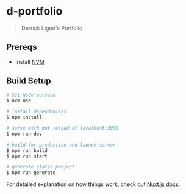 # d-portfolio

> Derrick Ligon&#39;s Portfolio

## Prereqs
* Install [NVM](https://github.com/nvm-sh/nvm#installing-and-updating)

## Build Setup

```bash
# Set Node version
$ nvm use

# install dependencies
$ npm install

# serve with hot reload at localhost:3000
$ npm run dev

# build for production and launch server
$ npm run build
$ npm run start

# generate static project
$ npm run generate
```

For detailed explanation on how things work, check out [Nuxt.js docs](https://nuxtjs.org).

